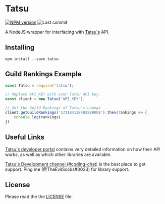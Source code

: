 Tatsu
====
[![NPM version](https://img.shields.io/npm/v/tatsu)](https://npmjs.com/package/tatsu) ![Last commit](https://img.shields.io/github/last-commit/theevilsocks/tatsu)  

A NodeJS wrapper for interfacing with [Tatsu's](https://tatsu.gg) API.

Installing
---


```
npm install --save tatsu
```

Guild Rankings Example
---

```js
const Tatsu = require('tatsu');

// Replace API_KEY with your Tatsu API key.
const client = new Tatsu("API_KEY");

// Get the Guild Rankings of Tatsu's Lounge
client.getGuildRankings('173184118492889089').then(rankings => {
	console.log(rankings)
})
```

Useful Links
---

[Tatsu's developer portal](https://dev.tatsu.gg/) contains very detailed information on how their API works, as well as which other libraries are available.

[Tatsu's Development channel (#coding-chat)](https://discord.gg/tatsu) is the best place to get support. Ping me (@TheEvilSocks#0023) for library support.
 
License
---

Please read the the [LICENSE](LICENSE) file.
